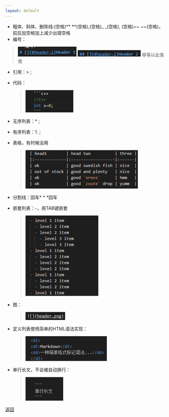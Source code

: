 ```yaml
---
layout: default
---
```

* 粗体、斜体、删除线:(空格)** **(空格),(空格)_ _(空格), (空格)~~ ~~(空格)，前后加空格加上减少出错空格
* 编号：
> ![](..\image\header.png)
> ![](..\image\header1.png)
> 等等以此类推

* 引用：> ;

* 代码：

  > ![](..\image\daima.png)
* 无序列表：* ;
* 有序列表：1. ;
* 表格，有时候没用
  > ![](..\image\table.png)
* 分割线：回车* * *回车
* 嵌套列表：-，用TAB键嵌套
  > ![](..\image\qiantao.png)
* 图：
  > ![](..\image\pic.png)
* 定义列表使用简单的HTML语法实现：
  > ![](..\image\dingyi.png)
* 单行长文，不会被自动换行：
  > ![](..\image\danhang.png)


[返回](./../md/20170720.md)